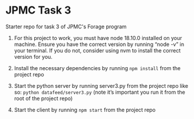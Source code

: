 # JPMC Task 3
Starter repo for task 3 of JPMC's Forage program

1. For this project to work, you must have node 18.10.0 installed on your machine. Ensure you have the correct version by running “node -v” in your terminal. If you do not, consider using nvm to install the correct version for you.
 
2. Install the necessary dependencies by running `npm install` from the project repo
 
3. Start the python server by running server3.py from the project repo like so: `python datafeed/server3.py` (note it’s important you run it from the root of the project repo)
 
4. Start the client by running `npm start` from the project repo
